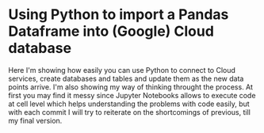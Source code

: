 # Using Python to import a Pandas Dataframe into (Google) Cloud database

Here I'm showing how easily you can use Python to connect to Cloud services, create databases and tables and update them as the new data points arrive. 
I'm also showing my way of thinking throught the process. At first you may find it messy since Jupyter Notebooks allows to execute code at cell level which helps understanding the problems with code easily, but with each commit I will try to reiterate on the shortcomings of previous, till my final version. 
